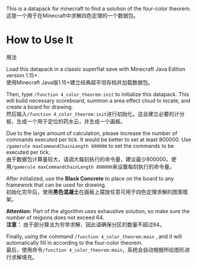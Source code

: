 This is a datapack for minecraft to find a solution of the four-color theorem.  
这是一个用于在Minecraft中求解四色定理的一个数据包。

# How to Use It  
用法

Load this datapack in a classic superflat save with Minecraft Java Edition version 1.15+.  
使用Minecraft Java版1.15+建立经典超平坦存档并加载数据包。

Then, type `/function 4_color_theorem:init` to initialize this datapack. This will build necessary scoreboard, summon a area effect cloud to locate, and create a board for drawing.  
然后输入`/function 4_color_theorem:init`进行初始化。这会建立必要的计分板，生成一个用于定位的药水云，并生成一个画板。

Due to the large amount of calculation, please increase the number of commands executed per tick. It would be better to set at least 800000. Use `/gamerule maxCommandChainLength 800000` to set the commands to be executed per tick.  
由于数据包计算量较大，请调大每刻执行的命令量，建议最少800000。使用`/gamerule maxCommandChainLength 800000`来设置每刻执行的命令量。

After initialized, use the **Black Concrete** to place on the board to any framework that can be used for drawing.  
初始化完毕后，使用**黑色混凝土**在画板上摆放任意可用于四色定理求解的图案框架。

**Attention:** Part of the algorithm uses exhaustive solution, so make sure the number of reigions does not exceed 64.  
**注意：** 由于部分算法为穷举求解，因此请确保分区的数量不超过64。

Finally, using the command `/function 4_color_theorem:main` , and it will automatically fill in according to the four-color theorem.  
最后，使用命令`/function 4_color_theorem:main`，系统会自动根据所绘图形进行求解填充。
